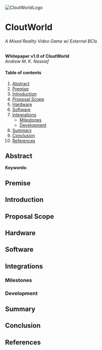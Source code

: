 ![CloutWorldLogo](https://avatars.githubusercontent.com/u/84701438?s=200&v=4.png)
# CloutWorld
###### A Mixed Reality Video Game w/ External BCIs

**Whitepaper v1.0 of CloutWorld** \
*Andrew M. K. Nassief*

#### Table of contents
1. [Abstract](https://github.com/CloutWorld/Whitepaper#abstract)
2. [Premise](https://github.com/CloutWorld/Whitepaper#premise)
3. [Introduction](https://github.com/CloutWorld/Whitepaper#introduction)
4. [Proposal Scope](https://github.com/CloutWorld/Whitepaper#proposal-scope)
5. [Hardware](https://github.com/CloutWorld/Whitepaper#hardware)
6. [Software](https://github.com/CloutWorld/Whitepaper#software)
7. [Integrations](https://github.com/CloutWorld/Whitepaper#integrations)
    - [Milestones](https://github.com/CloutWorld/Whitepaper#integrations)
    - [Development](https://github.com/CloutWorld/Whitepaper#development)
8. [Summary](https://github.com/CloutWorld/Whitepaper#summary)
9. [Conclusion](https://github.com/CloutWorld/Whitepaper#conclusion)
10. [References](https://github.com/CloutWorld/Whitepaper#references)

## Abstract
**Keywords:**

## Premise

## Introduction

## Proposal Scope

## Hardware

## Software

## Integrations

### Milestones

### Development

## Summary

## Conclusion

## References
